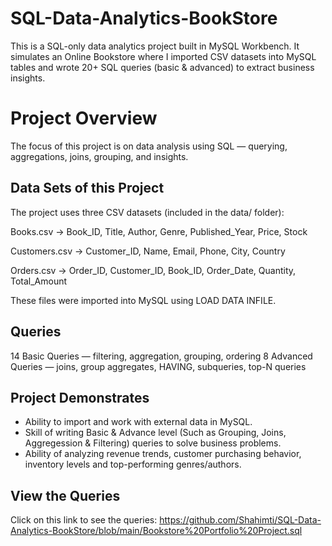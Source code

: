 # SQL-Data-Analytics-BookStore

This is a SQL-only data analytics project built in MySQL Workbench.
It simulates an Online Bookstore where I imported CSV datasets into MySQL tables and wrote 20+ SQL queries (basic & advanced) to extract business insights.

# Project Overview
The focus of this project is on data analysis using SQL — querying, aggregations, joins, grouping, and insights.

## Data Sets of this Project
The project uses three CSV datasets (included in the data/ folder):

Books.csv → Book_ID, Title, Author, Genre, Published_Year, Price, Stock

Customers.csv → Customer_ID, Name, Email, Phone, City, Country

Orders.csv → Order_ID, Customer_ID, Book_ID, Order_Date, Quantity, Total_Amount

These files were imported into MySQL using LOAD DATA INFILE.

## Queries

14 Basic Queries — filtering, aggregation, grouping, ordering
8 Advanced Queries — joins, group aggregates, HAVING, subqueries, top-N queries

## Project Demonstrates

- Ability to import and work with external data in MySQL.
- Skill of writing Basic & Advance level (Such as Grouping, Joins, Aggregession & Filtering) queries to solve business problems.
- Ability of analyzing revenue trends, customer purchasing behavior, inventory levels and top-performing genres/authors.

## View the Queries
Click on this link to see the queries: https://github.com/Shahimti/SQL-Data-Analytics-BookStore/blob/main/Bookstore%20Portfolio%20Project.sql
